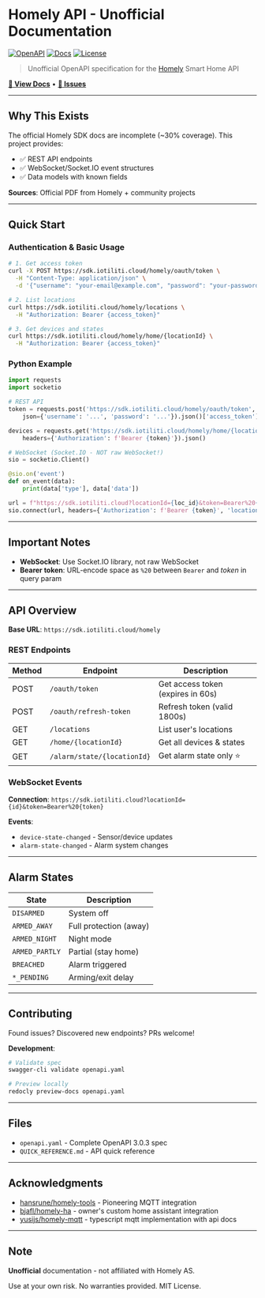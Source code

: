 # Homely API - Unofficial Documentation

[![OpenAPI](https://img.shields.io/badge/OpenAPI-3.0.3-green.svg)](https://spec.openapis.org/oas/v3.0.3)
[![Docs](https://img.shields.io/badge/docs-swagger-blue.svg)](https://YOUR-USERNAME.github.io/homely-api-docs/)
[![License](https://img.shields.io/badge/license-MIT-blue.svg)](LICENSE)

> Unofficial OpenAPI specification for the [Homely](https://homely.no/) Smart Home API

[**📖 View Docs**](https://bjafl.github.io/homely-api-docs/) • [**🐛 Issues**](https://github.com/bjafl/homely-api-docs/issues) 

---

## Why This Exists

The official Homely SDK docs are incomplete (~30% coverage). This project provides:
- ✅ REST API endpoints
- ✅ WebSocket/Socket.IO event structures
- ✅ Data models with known fields

**Sources**: Official PDF from Homely + community projects

---

## Quick Start

### Authentication & Basic Usage

```bash
# 1. Get access token
curl -X POST https://sdk.iotiliti.cloud/homely/oauth/token \
  -H "Content-Type: application/json" \
  -d '{"username": "your-email@example.com", "password": "your-password"}'

# 2. List locations
curl https://sdk.iotiliti.cloud/homely/locations \
  -H "Authorization: Bearer {access_token}"

# 3. Get devices and states
curl https://sdk.iotiliti.cloud/homely/home/{locationId} \
  -H "Authorization: Bearer {access_token}"
```

### Python Example

```python
import requests
import socketio

# REST API
token = requests.post('https://sdk.iotiliti.cloud/homely/oauth/token', 
    json={'username': '...', 'password': '...'}).json()['access_token']

devices = requests.get('https://sdk.iotiliti.cloud/homely/home/{locationId}',
    headers={'Authorization': f'Bearer {token}'}).json()

# WebSocket (Socket.IO - NOT raw WebSocket!)
sio = socketio.Client()

@sio.on('event')
def on_event(data):
    print(data['type'], data['data'])

url = f"https://sdk.iotiliti.cloud?locationId={loc_id}&token=Bearer%20{token}"
sio.connect(url, headers={'Authorization': f'Bearer {token}', 'locationId': loc_id})
```

---

## Important Notes

- **WebSocket**: Use Socket.IO library, not raw WebSocket
- **Bearer token**: URL-encode space as `%20` between `Bearer` and _token_ in query param
  
---

## API Overview

**Base URL**: `https://sdk.iotiliti.cloud/homely`

### REST Endpoints

| Method | Endpoint | Description |
|--------|----------|-------------|
| POST | `/oauth/token` | Get access token (expires in 60s) |
| POST | `/oauth/refresh-token` | Refresh token (valid 1800s) |
| GET | `/locations` | List user's locations |
| GET | `/home/{locationId}` | Get all devices & states |
| GET | `/alarm/state/{locationId}` | Get alarm state only ⭐ |

### WebSocket Events

**Connection**: `https://sdk.iotiliti.cloud?locationId={id}&token=Bearer%20{token}`

**Events**:
- `device-state-changed` - Sensor/device updates
- `alarm-state-changed` - Alarm system changes

---

## Alarm States

| State | Description |
|-------|-------------|
| `DISARMED` | System off |
| `ARMED_AWAY` | Full protection (away) |
| `ARMED_NIGHT` | Night mode |
| `ARMED_PARTLY` | Partial (stay home) |
| `BREACHED` | Alarm triggered |
| `*_PENDING` | Arming/exit delay |

---

## Contributing

Found issues? Discovered new endpoints? PRs welcome!

**Development**:
```bash
# Validate spec
swagger-cli validate openapi.yaml

# Preview locally
redocly preview-docs openapi.yaml
```

---

## Files

- `openapi.yaml` - Complete OpenAPI 3.0.3 spec
- `QUICK_REFERENCE.md` - API quick reference

---

## Acknowledgments

- [hansrune/homely-tools](https://github.com/hansrune/homely-tools) - Pioneering MQTT integration
- [bjafl/homely-ha](https://github.com/bjafl/homely-ha) - owner's custom home assistant integration
- [yusijs/homely-mqtt](https://github.com/yusijs/homely-mqtt) - typescript mqtt implementation with api docs


---

## Note

**Unofficial** documentation - not affiliated with Homely AS.

Use at your own risk. No warranties provided. MIT License.

